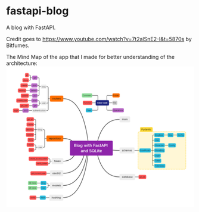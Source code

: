 # fastapi-blog
A blog with FastAPI.

Credit goes to https://www.youtube.com/watch?v=7t2alSnE2-I&t=5870s by Bitfumes.

 The Mind Map of the app that I made for better understanding of the architecture:
![alt text](mindmap_architecture.png)

